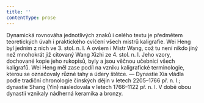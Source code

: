 ```yaml
---
title: ''
contentType: prose
---
```


<section>

Dynamická rovnováha jednotlivých znaků i celého textu je předmětem teoretických úvah i praktického cvičení všech mistrů kaligrafie. Wei Heng byl jedním z nich ve 3. stol. n. l. A ovšem i Mistr Wang, což tu není nikdo jiný než mnohokrát již citovaný Wang Xizhi ze 4. stol. n. l. Jeho vzory, dochované kopie jeho rukopisů, byly a jsou věčnou učebnicí všech kaligrafů. Wei Heng měl zase podíl na vzniku kaligrafické terminologie, kterou se označovaly různé tahy a údery štětce. — Dynastie Xia vládla podle tradiční chronologie čínských dějin v letech 2205–1766 př. n. l.; dynastie Shang (Yin) následovala v letech 1766–1122 př. n. l. V době obou dynastií vznikaly nádherná keramika a bronzy.

</section>
